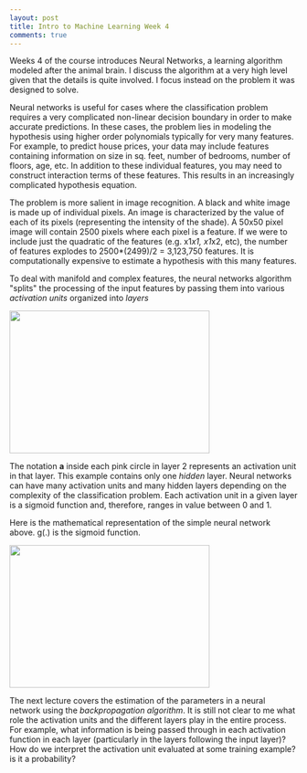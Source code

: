 ```yaml
---
layout: post
title: Intro to Machine Learning Week 4
comments: true
---
```


Weeks 4 of the course introduces Neural Networks, a learning algorithm modeled after the animal brain. I discuss the algorithm at a very high level given that the details is quite involved. I focus instead on the problem it was designed to solve.

<!--excerpt-->

Neural networks is useful for cases where the classification problem requires a very complicated non-linear decision boundary in order to make accurate predictions. In these cases, the problem lies in modeling the hypothesis using higher order polynomials typically for very many features. For example, to predict house prices, your data may include features containing information on size in sq. feet, number of bedrooms, number of floors, age, etc. In addition to these individual features, you may need to construct interaction terms of these features. This results in an increasingly complicated hypothesis equation.

The problem is more salient in image recognition. A black and white image is made up of individual pixels. An image is characterized by the value of each of its pixels (representing the intensity of the shade). A 50x50 pixel image will contain 2500 pixels where each pixel is a feature. If we were to include just the quadratic of the features (e.g. x1*x1, x1*x2, etc), the number of features explodes to 2500*(2499)/2 = 3,123,750 features. It is computationally expensive to estimate a hypothesis with this many features.

To deal with manifold and complex features, the neural networks algorithm "splits" the processing of the input features by passing them into various *activation units* organized into *layers*

<a href="{{site.url}}/img/wk4_2.png">
<img src="{{site.url}}/img/wk4_2.png" width="350" height="250"/>
</a>

The notation **a** inside each pink circle in layer 2 represents an activation unit in that layer. This example contains only one *hidden* layer. Neural networks can have many activation units and many hidden layers depending on the complexity of the classification problem. Each activation unit in a given layer is a sigmoid function and, therefore, ranges in value between 0 and 1.

Here is the mathematical representation of the simple neural network above. g(.) is the sigmoid function.

<a href="{{site.url}}/img/wk4_3.png">
<img src="{{site.url}}/img/wk4_3.png" width="350" height="250"/>
</a>

The next lecture covers the estimation of the parameters in a neural network using the *backpropagation algorithm*. It is still not clear to me what role the activation units and the different layers play in the entire process. For example, what information is being passed through in each activation function in each layer (particularly in the layers following the input layer)? How do we interpret the activation unit evaluated at some training example? is it a probability?
